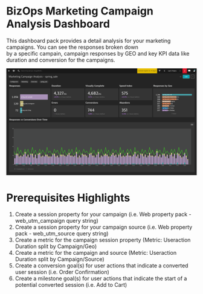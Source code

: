 # BizOps Marketing Campaign Analysis Dashboard

This dashboard pack provides a detail analysis for your marketing campaigns. You can see the responses broken down <br>
by a specific campain, campaign responses by GEO and key KPI data like duration and conversion for the campaigns. <br>

![Marketing Campaign Analysis](MCA2.png)

# Prerequisites Highlights

1. Create a session property for your campaign (i.e. Web property pack - web\_utm\_campaign query string)
2. Create a session property for your campaign source (i.e. Web property pack - web\_utm\_source query string)
3. Create a metric for the campaign session property (Metric: Useraction Duration split by Campaign/Geo)
4. Create a metric for the campaign and source (Metric: Useraction Duration split by Campaign/Source)
5. Create a conversion goal(s) for user actions that indicate a converted user session (i.e. Order Confirmation)
6. Create a milestone goal(s) for user actions that indicate the start of a potential converted session (i.e. Add to Cart)
